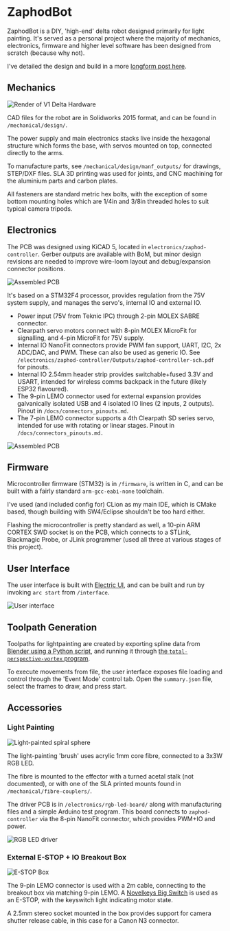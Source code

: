# ZaphodBot
ZaphodBot is a DIY, 'high-end' delta robot designed primarily for light painting. It's served as a personal project where the majority of mechanics, electronics, firmware and higher level software has been designed from scratch (because why not).

I've detailed the design and build in a more [longform post here](https://electricui.com/blog/delta-bot).

## Mechanics

![Render of V1 Delta Hardware](docs/imgs/delta-render.jpg)

CAD files for the robot are in Solidworks 2015 format, and can be found in `/mechanical/design/`.

The power supply and main electronics stacks live inside the hexagonal structure which forms the base, with servos mounted on top, connected directly to the arms.

To manufacture parts, see `/mechanical/design/manf_outputs/`  for drawings, STEP/DXF files. SLA 3D printing was used for joints, and CNC machining for the aluminium parts and carbon plates. 

All fasteners are standard metric hex bolts, with the exception of some bottom mounting holes which are 1/4in and 3/8in threaded holes to suit typical camera tripods.

## Electronics

The PCB was designed using KiCAD 5, located in `electronics/zaphod-controller`. Gerber outputs are available with BoM, but minor design revisions are needed to improve wire-loom layout and debug/expansion connector positions. 

![Assembled PCB](docs/imgs/pcb_overview_top.jpg)

It's based on a STM32F4 processor, provides regulation from the 75V system supply, and manages the servo's, internal IO and external IO.

- Power input (75V from Teknic IPC) through 2-pin MOLEX SABRE connector.
- Clearpath servo motors connect with 8-pin MOLEX MicroFit for signalling, and 4-pin MicroFit for 75V supply.
- Internal IO NanoFit connectors provide PWM fan support, UART, I2C, 2x ADC/DAC, and PWM. These can also be used as generic IO. See  `/electronics/zaphod-controller/Outputs/zaphod-controller-sch.pdf` for pinouts.
- Internal IO 2.54mm header strip provides switchable+fused 3.3V and USART, intended for wireless comms backpack in the future (likely ESP32 flavoured).
- The 9-pin LEMO connector used for external expansion provides galvanically isolated USB and 4 isolated IO lines (2 inputs, 2 outputs). Pinout in `/docs/connectors_pinouts.md`.
- The 7-pin LEMO connector supports a 4th Clearpath SD series servo, intended for use with rotating or linear stages. Pinout in `/docs/connectors_pinouts.md.`

![Assembled PCB](docs/imgs/assembled_pcb.jpg)

## Firmware

Microcontroller firmware (STM32) is in `/firmware`, is written in C, and can be built with a fairly standard `arm-gcc-eabi-none` toolchain.

I've used (and included config for) CLion as my main IDE, which is CMake based, though building with SW4/Eclipse shouldn't be too hard either.

Flashing the microcontroller is pretty standard as well, a 10-pin ARM CORTEX SWD socket is on the PCB, which connects to a STLink, Blackmagic Probe, or JLink programmer (used all three at various stages of this project).



## User Interface

The user interface is built with [Electric UI](https://electricui.com/install), and can be built and run by invoking `arc start` from `/interface`. 

![User interface](docs/imgs/new-ui.png)



## Toolpath Generation

Toolpaths for lightpainting are created by exporting spline data from [Blender using a Python script](https://github.com/Mike-Dax/zaphod-tool-path), and running it through [the `total-perspective-vortex` program](https://github.com/Scottapotamas/total-perspective-vortex/).

To execute movements from file, the user interface exposes file loading and control through the 'Event Mode' control tab. Open the `summary.json` file, select the frames to draw, and press start.

## Accessories

### Light Painting

![Light-painted spiral sphere](docs/imgs/spiral-sphere.jpg)

The light-painting 'brush' uses acrylic 1mm core fibre, connected to a 3x3W RGB LED.

The fibre is mounted to the effector with a turned acetal stalk (not documented), or with one of the SLA printed mounts found in `/mechanical/fibre-couplers/`.

The driver PCB is in `/electronics/rgb-led-board/` along with manufacturing files and a simple Arduino test program. This board connects to `zaphod-controller` via the 8-pin NanoFit connector, which provides PWM+IO and power.

![RGB LED driver](docs/imgs/rgb-led-driver.jpg)

### External E-STOP + IO Breakout Box

![E-STOP Box](docs/imgs/e-stop-box.jpg)

The 9-pin LEMO connector is used with a 2m cable, connecting to the breakout box via matching 9-pin LEMO. A [Novelkeys Big Switch](https://novelkeys.xyz/products/the-big-switch-series) is used as an E-STOP, with the keyswitch light indicating motor state.

A 2.5mm stereo socket mounted in the box provides support for camera shutter release cable, in this case for a Canon N3 connector.